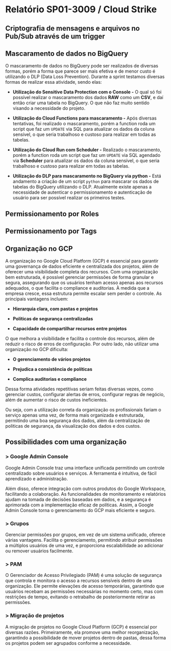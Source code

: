# Relatório SP01-3009 / Cloud Strike

## Criptografia de mensagens e arquivos no Pub/Sub através de um trigger


## Mascaramento de dados no BigQuery
O mascaramento de dados no BigQuery pode ser realizados de diversas formas, porém a forma que parece ser mais efetiva e de menor custo é utilizando o DLP (Data Loss Prevention). 
Durante a sprint testamos diversas formas de realizar essa atividade, sendo elas:

* **Utilização do Sensitive Data Protection com o Console -** O qual só foi possível realizar o mascaramento dos dados **RAW** como um **CSV**, e daí então criar uma tabela no BigQuery. O que não faz muito sentido visando a necessidade do projeto.

* **Utilização do Cloud Functions para mascaramento -** Após diversas tentativas, foi realizado o mascaramento, porém a function roda um script que faz um `UPDATE` via SQL para atualizar os dados da coluna sensível, o que seria trabalhoso e custoso para realizar em todas as tabelas.

* **Utilização do Cloud Run com Scheduler -** Realizado o mascaramento, porém a function roda um script que faz um `UPDATE` via SQL agendado via **Scheduler** para atualizar os dados da coluna sensível, o que seria trabalhoso e custoso para realizar em todas as tabelas.

* **Utilização do DLP para mascaramento no BigQuery via python -** Está andamento a criação de um script `python` para mascarar os dados de tabelas do BigQuery utilizando o DLP. Atualmente existe apenas a necessidade de autenticar o permissionamento e autenticação de usuário para ser possível realizar os primeiros testes.


## Permissionamento por Roles

## Permissionamento por Tags

## Organização no GCP

A organização no Google Cloud Platform (GCP) é essencial para garantir uma governança de dados eficiente e centralizada dos projetos, além de oferecer uma visibilidade completa dos recursos. Com uma organização bem estruturada, é possível gerenciar permissões de forma granular e segura, assegurando que os usuários tenham acesso apenas aos recursos adequados, o que facilita o compliance e auditorias. À medida que a empresa cresce, essa estrutura permite escalar sem perder o controle. As principais vantagens incluem:

* **Hierarquia clara, com pastas e projetos** 

* **Políticas de segurança centralizadas**

* **Capacidade de compartilhar recursos entre projetos**

O que melhora a visibilidade e facilita o controle dos recursos, além de reduzir o risco de erros de configuração. Por outro lado, não utilizar uma organização no GCP dificulta:

* **O gerenciamento de vários projetos**

* **Prejudica a consistência de políticas**

* **Complica auditorias e compliance**

Dessa forma atividades repetitivas seriam feitas diversas vezes, como gerenciar custos, configurar alertas de erros, configurar regras de negócio, além de aumentar o risco de custos ineficientes.

Ou seja, com a utilização correta da organização os profissionais fariam o serviço apenas uma vez, de forma mais organizada e estruturada, permitindo uma boa segurança dos dados, além da centralização de politicas de segurança, da visualização dos dados e dos custos.

## Possibilidades com uma organização

### > Google Admin Console

Google Admin Console traz uma interface unificada permitindo um controle centralizado sobre usuários e serviços. A ferramenta é intuitiva, de fácil aprendizado e administração.

Além disso, oferece integração com outros produtos do Google Workspace, facilitando a colaboração. As funcionalidades de monitoramento e relatórios ajudam na tomada de decisões baseadas em dados, e a segurança é aprimorada com a implementação eficaz de políticas. Assim, a Google Admin Console torna o gerenciamento do GCP mais eficiente e seguro.

### > Grupos

Gerenciar permissões por grupos, em vez de um sistema unificado, oferece várias vantagens. Facilita o gerenciamento, permitindo atribuir permissões a múltiplos usuários de uma vez, e proporciona escalabilidade ao adicionar ou remover usuários facilmente.

### > PAM

O Gerenciador de Acesso Privilegiado (PAM) é uma solução de segurança que controla e monitora o acesso a recursos sensíveis dentro de uma organização. Ele permite elevações de acesso temporárias, garantindo que usuários recebam as permissões necessárias no momento certo, mas com restrições de tempo, evitando o retrabalho de posteriormente retirar as permissões.

### > Migração de projetos

A migração de projetos no Google Cloud Platform (GCP) é essencial por diversas razões. Primeiramente, ela promove uma melhor reorganização, garantindo a possibilidade de mover projetos dentro de pastas, dessa forma os projetos podem ser agrupados conforme a necessidade.